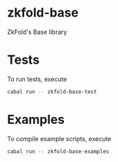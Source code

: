 # zkfold-base
ZkFold's Base library

# Tests
To run tests, execute
```bash
cabal run -- zkfold-base-test
```

# Examples
To compile example scripts, execute
```bash
cabal run -- zkfold-base-examples
```